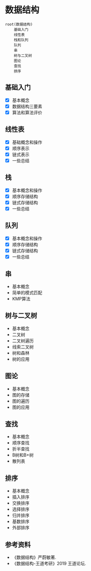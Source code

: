 # 数据结构

```mindmap
root(数据结构)
    基础入门
    线性表
    栈和队列
    队列
    串
    树与二叉树
    图论
    查找
    排序
```

## 基础入门

- [x] 基本概念
- [x] 数据结构三要素
- [x] 算法和算法评价

## 线性表

- [x] 基础概念和操作
- [x] 顺序表示
- [x] 链式表示
- [x] 一些总结

## 栈

- [x] 基本概念和操作
- [x] 顺序存储结构
- [x] 链式存储结构
- [x] 一些总结

## 队列

- [x] 基本概念和操作
- [x] 顺序存储结构
- [x] 链式存储结构
- [x] 一些总结

## 串

- 基本概念
- 简单的模式匹配
- KMP算法

## 树与二叉树

- 基本概念
- 二叉树
- 二叉树遍历
- 线索二叉树
- 树和森林
- 树的应用

## 图论

- 基本概念
- 图的存储
- 图的遍历
- 图的应用

## 查找

- 基本概念
- 顺序查找
- 折半查找
- B树和B+树
- 散列表

## 排序

- 基本概念
- 插入排序
- 交换排序
- 选择排序
- 归并排序
- 基数排序
- 外部排序

## 参考资料

- 《数据结构》严蔚敏著.
- 《数据结构-王道考研》2019 王道论坛.
